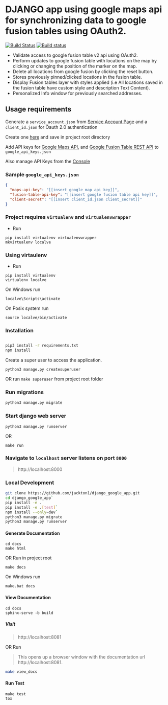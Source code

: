 # DJANGO app using google maps api for synchronizing data to google fusion tables using OAuth2. 
[![Build Status](https://travis-ci.org/jackton1/django_google_app.svg?branch=master)](https://travis-ci.org/jackton1/django_google_app)
[![Build status](https://ci.appveyor.com/api/projects/status/r713eskuf4qp1uda/branch/master?svg=true)](https://ci.appveyor.com/project/jackton1/django-google-app/branch/master)

- Validate access to google fusion table v2 api using OAuth2.
- Perform updates to google fusion table with locations on the map by clicking or changing the position of the marker on the map. 
- Delete all locations from google fusion by clicking the reset button.
- Stores previously pinned/clicked locations in the fusion table.
- Display Fusion tables layer with styles applied (i.e All locations saved in the fusion table have custom style and description Text Content).
- Personalized Info window for previously searched addresses.

## Usage requirements

Generate a `service_account.json` from [Service Account Page](https://console.cloud.google.com/iam-admin/serviceaccounts)
and a `client_id.json` for Oauth 2.0 authentication

Create one [here](https://console.developers.google.com/apis/credentials) and save in project root directory

Add API keys for [Google Maps API](https://developers.google.com/maps/web/), and [Google Fusion Table REST API](https://developers.google.com/fusiontables/docs/v2/getting_started#about-rest) to `google_api_keys.json`


Also manage API Keys from the [Console](https://console.developers.google.com/apis/credentials)

### Sample `google_api_keys.json`
```json
{
  "maps-api-key": "[[insert google map api key]]",
  "fusion-table-api-key": "[[insert google fusion table api key]]",
  "client-secret": "[[insert client_id.json client_secret]]"
}
```

### Project requires `virtualenv` and `virtualenvwrapper`
- Run
```
pip install virtualenv virtualenvwrapper
mkvirtualenv localve
```
### Using virtaulenv
- Run
```
pip install virtualenv
virtualenv localve
```
On Windows run
```
localve\Scripts\activate
``` 
On Posix system run
```
source localve/bin/activate
```


### Installation
```bash

pip3 install -r requirements.txt
npm install
```

Create a super user to access the application.
```
python3 manage.py createsuperuser
```
OR run
`make superuser` from project root folder

### Run migrations
```sh
python3 manage.py migrate
```

### Start django web server
```
python3 manage.py runserver
```
OR 
```
make run
```

### Navigate to `localhost` server listens on port `8000`

> http://localhost:8000

### Local Development
```bash
git clone https://github.com/jackton1/django_google_app.git
cd django_google_app`
pip install -e .
pip install -e .[test]`
npm install --only=dev`
python3 manage.py migrate 
python3 manage.py runserver
```



#### Generate Documentation
```
cd docs
make html
```
OR Run in project root

```
make docs
```
On Windows run

```
make.bat docs
```


#### View Documentation
```
cd docs
sphinx-serve -b build
```
##### Visit
>  http://localhost:8081

OR Run
> This opens up a browser window with the documentation url http://localhost:8081.
```sh
make view_docs
```

#### Run Test
```
make test
tox
```
